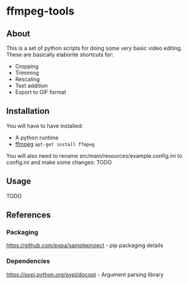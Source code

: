 # ffmpeg-tools

## About
This is a set of python scripts for doing some *very* basic video editing. These are basically elaborite shortcuts for:
* Cropping
* Trimming
* Rescaling
* Text addition
* Export to GIF format

## Installation
You will have to have installed:
* A python runtime
* [ffmpeg](https://ffmpeg.org/) `apt-get install ffmpeg`

You will also need to rename src/main/resources/example.config.ini to config.ini and make some changes:
TODO

## Usage
TODO

## References
### Packaging
https://github.com/pypa/sampleproject - pip packaging details

### Dependencies
https://pypi.python.org/pypi/docopt - Argument parsing library